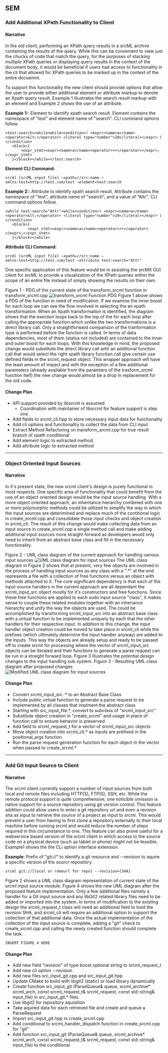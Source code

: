 ## SEM
### Add Additional XPath Functionality to Client
#### Narrative
In the old client, performing an XPath query results in a srcML archive containing the results of the query. While this can be convenient to view just the chucks of code that match the query, for the purposes of stacking multiple XPath queries or displaying query results in the context of the document body, it would be beneficial if users had access to functionality in the cli that allowed for XPath queries to be marked up in the context of the entire docuemnt. 

To support this functionality the new client should provide options that allow the user to provide either additional element or attribute markup to denote an Xpath query result. Example 1 illustrates the search result markup with an element and Example 2 shows the use of an attribute.  

**Example 1:**: Element to identify xpath search result. Element contains the namespace of "test" and element name of "search". CLI command options follow.

```
<test:search><while>while<condition>( <expr><name>a</name> <operator>&lt;</operator> <literal type="number">20</literal></expr> )</condition>
   <block>{
       <expr_stmt><expr><name>a</name><operator>++</operator></expr>;</expr_stmt>
   }</block></while></test:search>
```
**Element CLI Command:**
```
srcml [srcML input file] —xpath=//src:name —xmlns:test=http://test.com/test —element=test:search
```

**Example 2:**: Attribute to identify xpath search result. Attribute contains the namespace of "test", attribute name of "search", and a value of "Attr". CLI command options follow.

```
<while test:search="Attr">while<condition>( <expr><name>a</name> <operator>&lt;</operator> <literal type="number">20</literal></expr> )</condition>
   <block>{
          <expr_stmt><expr><name>a</name><operator>++</operator></expr>;</expr_stmt>
   }</block></while>
```
**Attribute CLI Command:**
```
srcml [srcML input file] —xpath=//src:name —xmlns:test=http://test.com/test —attribute test:search="Attr"
```

One specific applicaiton of this feature would be in assisting the srcMX GUI client for srcML to provide a visualization of the XPath queries within the scope of an entire file instead of simply showing the results on their own.

Figure 1 - PDG of the current state of the transform_srcml function in transform_srcml.cpp
![transform_srcml Function PDG](images/PDG.png)
Figure 1 above shows a PDG of the function in need of modification. If we examine the inner boost for each loop we can see the flow involved in selecting the an xpath transformation. When an Xpath transformation is identified, the diagram shows that the exection loops back to the top of the for each loop after calling the appropriate function which unlike the two transformations is a direct library call. Only a straightforward comparison of the tranformation type is performed before the function is called. In terms of data dependencies, most of them (status not included) are contained to the inner and outer boost for each loops. With this knowledge in mind, the proposed change would substitute the direct library call with an additional function call that would select the right xpath library function call give certain use defined fields in the srcml_request object. This wrapper approach will have the least amount of impact and with the exception of a few additional parameters (already available from the paramters of the trasform_srcml function itelf) the new change would almost be a drop in replacement for the old code.  

#### Change Plan
* API support provided by libsrcml is assumed
	* Coordination with maintainer of libsrcml for feature support is step one.
* Add fields to srcml_cli.hpp to store necessary input data for functionality
* Add cli options and functionality to collect the data from CLI input
* Extract Method Refactoring on transform_srcml.cpp for true result branch of xpath conditional 
* Add element logic to extracted method
* Add attribute logic to extracted method

----------------------------------------
### Object Oriented Input Sources
#### Narrative
In it's present state, the new srcml client's design is purely functional in most respects. One specific area of functionality that could benefit from the use of an object oriented design would be the input source handling. With a more object oriented approach, an inheritance hierarchy combined with one or more polymorphic methods could be utilized to simplify the way in which the input sources are deterimined and replace much of the contitional logic in create_srcml.cpp and consolidate those input checks and object creation in srcml_cli. The result of this change would make collecting data from an input source in create_srcml.cpp a single method call and make adding additional input sources more straight forward as developers would only need to inherit from an abstract base class and fill in the necessary functionality.

Figure 2 - UML class diagram of the current approach for handling various input sources
![UML class diagram for input sources](images/input_sources_b4.png)
The UML class diagram in Figure 2 shows that at present, very few objects are involved in the process of handling input sources as any class with a ".*" at the end represents a file with a collection of free functions versus an object with methods attached to it. The core significant dependency is that each of the input source handlers in the current approach are all dependant the srcml_input_src object mostly for it's constructors and free functions. Since these free functions are applied to each sudo input source "class", it makes sense to couple these related modules together with an inheriance hierarchy and unify the way the objects are used. The could be accomplished by transforming srcml_input_src into an abstract base class with a virtual function to be implemented uniquely by each that the other handlers for their respective input. In addition to this change,  the input handler object creation could be moved to take place in srcml_cli while the prefixes (which ultimately determine the input handler anyway) are added to the inputs. This way the objects are already setup and ready to be passed off to create srcml for processing where the vector of srcml_input_src objects can be iterated and their functions to generate a parse request can be run in a straight forward loop. Figure 3 illustrates the potential design changes to the input handling sub system.
Figure 3 - Resulting UML class diagram after proposed changes
![Modified UML class diagram for input sources](images/input_sources_after.png)

#### Change Plan
* Convert srcml_input_src. * to an Abstract Base Class
* Include public virtual function to generate a parse request to be implemented by all classes that implment the abstract class
* Starting with src_input_file.*, convert to subclass of "srcml_input_src"
* Substitute object creation in "create_srcml" and usage in place of function call to ensure behavior is preserved
* Add field to srcml_request_t for a vector of srcml_input_src objects
* Move object creation into srcml_cli.* as inputs are prefixed in the positional_args function
* Run the parse request generation function for each object in the vector when passed to create_srcml.*

----------------------------------------
### Add Git Input Source to Client
#### Narrative
The srcml client currently support a number of input sources from both local and remote files including HTTP(S), FTP(S), SSH, etc. While the remote protocol support is quite comprehensive, one noticible omission is native support for a source repository using git version control. This feature addition could allow users to enter a git repository url and even a revision sha as input to retrieve the source of a project as input to srcml. This would prevent a user from having to first clone a repository externally to their local machine before running srcml and would reduce the number of steps required in this circumstance to one. This feature can also prove useful for a webservice based version of the srcml client in which access to the source code on a physical device (such as tablet or phone) might not be feasible. Example1 shows the the CLi option interface extension.

**Example**: Prefix of "git://" to identify a git resource and --revision to aquire a specific version of the sourcr repository.

```
srcml git://[local or remourl for repo] --revision=[SHA]
```

Figure 2 shows a UML class diagram representation of  current state of the srcml input source module.  Figure 4 shows the new UML diagram after the proposed feature implementation. Only a few additional files namely a handler for a Git input source and any libGit2 related library files need to be added or imported into the system. In terms of modification to the existing design the srcml_request_t class will need an additional field to hold the revision SHA, and srcml_cli will require an additional option to support the collection of that additional data. Once the actual implementation of the collection of the input source is complete, adding a "git" check to create_srcml.cpp and calling the newly created function should complete the task.

```
INSERT FIGURE 4 HERE
```

#### Change Plan
* Add new field "revision" of type boost optional string to srcml_request_t
* Add new cli option --revision
* Add new files src_input_git.cpp and src_input_git.hpp
* Update CMake to build with libgit2 (static) or load library dynamically
* Create function src_input_git (ParseQueue& queue,
                    srcml_archive* srcml_arch,
                    const srcml_request_t& srcml_request,
                    const std::string& input_file)
   in src_input_git.* files.
* Use libgit2 for repository aquisition
* Take aquired data for each retrieved file and create and queue a ParseRequest
* Import src_input_git.hpp in create_srcml.cpp
* Add conditional to srcml_handler_dispatch function in create_srcml.cpp for "git"
* Add  function src_input_git (ParseQueue& queue,
                    srcml_archive* srcml_arch,
                    const srcml_request_t& srcml_request,
                    const std::string& input_file)
  to the conditional.
  
